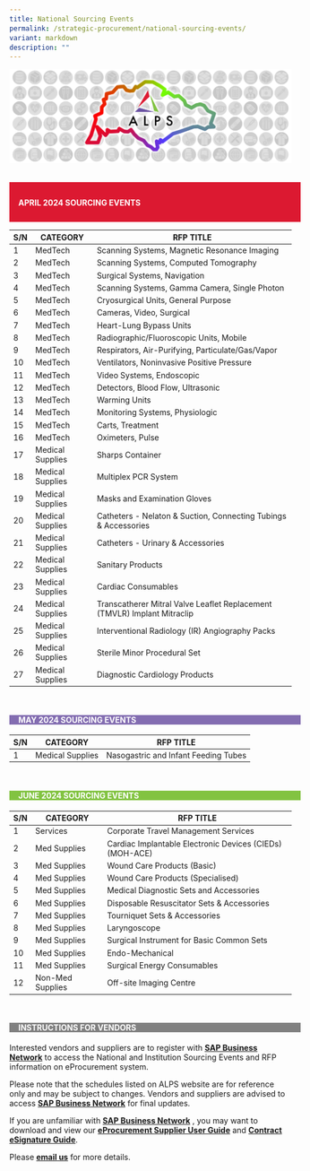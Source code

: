 ```yaml
---
title: National Sourcing Events
permalink: /strategic-procurement/national-sourcing-events/
variant: markdown
description: ""
---
```

![](/images/alps_sourcing_events_national_1920x640_clear.png)



<br>
<div style="background-color: #DC1931; padding: 0.5rem 0rem 0.5rem 1rem; width: 100%" class="section">
			<h4 style="color: white; font-weight: bold; text-align: left;">APRIL 2024 SOURCING EVENTS</h4>
</div>



| S/N | CATEGORY | RFP TITLE |
| -------- | -------- | -------- |
| 1 | MedTech | Scanning Systems, Magnetic Resonance Imaging |
| 2 | MedTech | Scanning Systems, Computed Tomography |
| 3 | MedTech | Surgical Systems, Navigation |
| 4 | MedTech | Scanning Systems, Gamma Camera, Single Photon |
| 5 | MedTech | Cryosurgical Units, General Purpose |
| 6 | MedTech | Cameras, Video, Surgical |
| 7 | MedTech | Heart-Lung Bypass Units |
| 8 | MedTech | Radiographic/Fluoroscopic Units, Mobile |
| 9 | MedTech | Respirators, Air-Purifying, Particulate/Gas/Vapor |
| 10 | MedTech | Ventilators, Noninvasive Positive Pressure |
| 11 | MedTech | Video Systems, Endoscopic |
| 12 | MedTech | Detectors, Blood Flow, Ultrasonic |
| 13 | MedTech | Warming Units |
| 14 | MedTech | Monitoring Systems, Physiologic |
| 15 | MedTech | Carts, Treatment |
| 16 | MedTech | Oximeters, Pulse |
| 17 | Medical Supplies | Sharps Container |
| 18 | Medical Supplies | Multiplex PCR System |
| 19 | Medical Supplies | Masks and Examination Gloves |
| 20 | Medical Supplies | Catheters - Nelaton &amp; Suction, Connecting Tubings &amp; Accessories |
| 21 | Medical Supplies | Catheters - Urinary &amp; Accessories |
| 22 | Medical Supplies | Sanitary Products |
| 23 | Medical Supplies | Cardiac Consumables |
| 24 | Medical Supplies | Transcatherer Mitral Valve Leaflet Replacement (TMVLR) Implant Mitraclip |
| 25 | Medical Supplies | Interventional Radiology (IR) Angiography Packs |
| 26 | Medical Supplies | Sterile Minor Procedural Set |
| 27 | Medical Supplies | Diagnostic Cardiology Products |



<br>
<div style="background-color: #836DB1; padding-left: 1rem; width: 100%" class="section">
			<h4 style="color: white; font-weight: bold; text-align: left;">MAY 2024 SOURCING EVENTS</h4>
</div>



| S/N | CATEGORY | RFP TITLE |
| -------- | -------- | -------- |
| 1 | Medical Supplies | Nasogastric and Infant Feeding Tubes |



<br>
<div style="background-color: #82C341; padding-left: 1rem; width: 100%" class="section">
			<h4 style="color: white; font-weight: bold; text-align: left;">JUNE 2024 SOURCING EVENTS</h4>
</div>



| S/N | CATEGORY | RFP TITLE |
| -------- | -------- | -------- |
| 1 | Services | Corporate Travel Management Services |
| 2 | Med Supplies | Cardiac Implantable Electronic Devices (CIEDs) (MOH-ACE) |
| 3 | Med Supplies | Wound Care Products (Basic) |
| 4 | Med Supplies | Wound Care Products (Specialised) |
| 5 | Med Supplies | Medical Diagnostic Sets and Accessories |
| 6 | Med Supplies | Disposable Resuscitator Sets &amp; Accessories |
| 7 | Med Supplies | Tourniquet Sets &amp; Accessories |
| 8 | Med Supplies | Laryngoscope |
| 9 | Med Supplies | Surgical Instrument for Basic Common Sets |
| 10 | Med Supplies | Endo-Mechanical |
| 11 | Med Supplies | Surgical Energy Consumables |
| 12 | Non-Med Supplies | Off-site Imaging Centre |



<br>
<div style="background-color: grey; padding-left: 1rem; width: 100%" class="section">
			<h4 style="color: white; font-weight: bold; text-align: left;">INSTRUCTIONS FOR VENDORS</h4>
</div>



Interested vendors and suppliers are to register with **[SAP Business Network](https://supplier.ariba.com/)** to access the National and Institution Sourcing Events and RFP information on eProcurement system.  

Please note that the schedules listed on ALPS website are for reference only and may be subject to changes. Vendors and suppliers are advised to access **[SAP Business Network](https://supplier.ariba.com/)** for final updates.

If you are unfamiliar with **[SAP Business Network](https://supplier.ariba.com/)** , you may want to download and view our **[eProcurement Supplier User Guide](https://for.sg/alps-eprocurement-supplier-user-guide)** and **[Contract eSignature Guide](/files/Sourcing%20Events/contract_esignature_guide_v1_2.pdf)**.

Please **[email us](mailto:alps_operations@alpshealthcare.com.sg)** for more details.